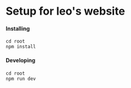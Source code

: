 # Setup for leo's website

#### Installing
```
cd root
npm install
```

#### Developing
```
cd root
npm run dev
```